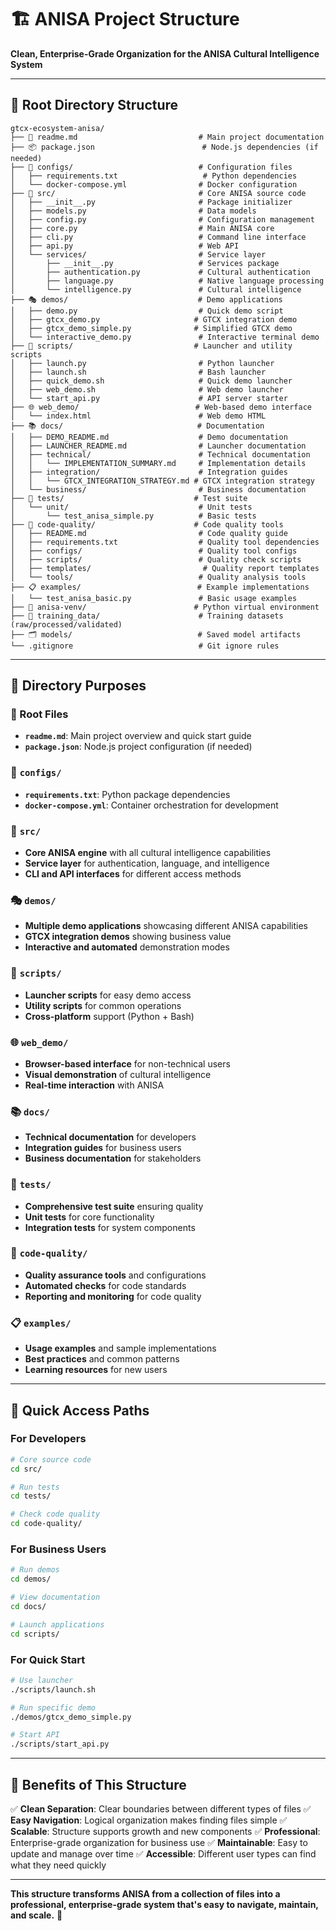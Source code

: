 # 🏗️ ANISA Project Structure

**Clean, Enterprise-Grade Organization for the ANISA Cultural Intelligence System**

---

## 📁 **Root Directory Structure**

```
gtcx-ecosystem-anisa/
├── 📖 readme.md                           # Main project documentation
├── 📦 package.json                        # Node.js dependencies (if needed)
├── 🐍 configs/                            # Configuration files
│   ├── requirements.txt                   # Python dependencies
│   └── docker-compose.yml                # Docker configuration
├── 🧠 src/                                # Core ANISA source code
│   ├── __init__.py                       # Package initializer
│   ├── models.py                         # Data models
│   ├── config.py                         # Configuration management
│   ├── core.py                           # Main ANISA core
│   ├── cli.py                            # Command line interface
│   ├── api.py                            # Web API
│   └── services/                         # Service layer
│       ├── __init__.py                   # Services package
│       ├── authentication.py             # Cultural authentication
│       ├── language.py                   # Native language processing
│       └── intelligence.py               # Cultural intelligence
├── 🎭 demos/                             # Demo applications
│   ├── demo.py                           # Quick demo script
│   ├── gtcx_demo.py                     # GTCX integration demo
│   ├── gtcx_demo_simple.py              # Simplified GTCX demo
│   └── interactive_demo.py               # Interactive terminal demo
├── 🚀 scripts/                           # Launcher and utility scripts
│   ├── launch.py                         # Python launcher
│   ├── launch.sh                         # Bash launcher
│   ├── quick_demo.sh                     # Quick demo launcher
│   ├── web_demo.sh                       # Web demo launcher
│   └── start_api.py                      # API server starter
├── 🌐 web_demo/                          # Web-based demo interface
│   └── index.html                        # Web demo HTML
├── 📚 docs/                              # Documentation
│   ├── DEMO_README.md                    # Demo documentation
│   ├── LAUNCHER_README.md                # Launcher documentation
│   ├── technical/                        # Technical documentation
│   │   └── IMPLEMENTATION_SUMMARY.md     # Implementation details
│   ├── integration/                      # Integration guides
│   │   └── GTCX_INTEGRATION_STRATEGY.md # GTCX integration strategy
│   └── business/                         # Business documentation
├── 🧪 tests/                             # Test suite
│   └── unit/                             # Unit tests
│       └── test_anisa_simple.py          # Basic tests
├── 🔧 code-quality/                      # Code quality tools
│   ├── README.md                         # Code quality guide
│   ├── requirements.txt                  # Quality tool dependencies
│   ├── configs/                          # Quality tool configs
│   ├── scripts/                          # Quality check scripts
│   ├── templates/                         # Quality report templates
│   └── tools/                            # Quality analysis tools
├── 📋 examples/                          # Example implementations
│   └── test_anisa_basic.py               # Basic usage examples
├── 🐳 anisa-venv/                        # Python virtual environment
├── 🧠 training_data/                      # Training datasets (raw/processed/validated)
├── 🗂️ models/                            # Saved model artifacts
└── .gitignore                            # Git ignore rules
```

---

## 🎯 **Directory Purposes**

### **📖 Root Files**
- **`readme.md`**: Main project overview and quick start guide
- **`package.json`**: Node.js project configuration (if needed)

### **🐍 `configs/`**
- **`requirements.txt`**: Python package dependencies
- **`docker-compose.yml`**: Container orchestration for development

### **🧠 `src/`**
- **Core ANISA engine** with all cultural intelligence capabilities
- **Service layer** for authentication, language, and intelligence
- **CLI and API interfaces** for different access methods

### **🎭 `demos/`**
- **Multiple demo applications** showcasing different ANISA capabilities
- **GTCX integration demos** showing business value
- **Interactive and automated** demonstration modes

### **🚀 `scripts/`**
- **Launcher scripts** for easy demo access
- **Utility scripts** for common operations
- **Cross-platform** support (Python + Bash)

### **🌐 `web_demo/`**
- **Browser-based interface** for non-technical users
- **Visual demonstration** of cultural intelligence
- **Real-time interaction** with ANISA

### **📚 `docs/`**
- **Technical documentation** for developers
- **Integration guides** for business users
- **Business documentation** for stakeholders

### **🧪 `tests/`**
- **Comprehensive test suite** ensuring quality
- **Unit tests** for core functionality
- **Integration tests** for system components

### **🔧 `code-quality/`**
- **Quality assurance tools** and configurations
- **Automated checks** for code standards
- **Reporting and monitoring** for code quality

### **📋 `examples/`**
- **Usage examples** and sample implementations
- **Best practices** and common patterns
- **Learning resources** for new users

---

## 🚀 **Quick Access Paths**

### **For Developers**
```bash
# Core source code
cd src/

# Run tests
cd tests/

# Check code quality
cd code-quality/
```

### **For Business Users**
```bash
# Run demos
cd demos/

# View documentation
cd docs/

# Launch applications
cd scripts/
```

### **For Quick Start**
```bash
# Use launcher
./scripts/launch.sh

# Run specific demo
./demos/gtcx_demo_simple.py

# Start API
./scripts/start_api.py
```

---

## 🌟 **Benefits of This Structure**

✅ **Clean Separation**: Clear boundaries between different types of files
✅ **Easy Navigation**: Logical organization makes finding files simple
✅ **Scalable**: Structure supports growth and new components
✅ **Professional**: Enterprise-grade organization for business use
✅ **Maintainable**: Easy to update and manage over time
✅ **Accessible**: Different user types can find what they need quickly

---

**This structure transforms ANISA from a collection of files into a professional, enterprise-grade system that's easy to navigate, maintain, and scale.** 🚀



